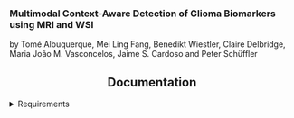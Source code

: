 ### Multimodal Context-Aware Detection of Glioma Biomarkers using MRI and WSI

by Tomé Albuquerque, Mei Ling Fang, Benedikt Wiestler, Claire Delbridge, Maria João M. Vasconcelos, Jaime S. Cardoso and
Peter Schüffler


## <div align="center">Documentation</div>
<details Close>
<summary>Requirements</summary>

* Image==1.5.33
* matplotlib==3.5.1
* monai==1.0.0
* numpy==1.22.0
* opencv_python_headless==4.5.5.62
* openslide_python==1.2.0
* nibabel==5.0.1
* pandas==1.3.4
* Pillow==9.4.0
* scikit_image==0.19.2
* scikit_learn==1.2.1
* scipy==1.7.3
* seaborn==0.11.2
* skimage==0.0
* torch==1.10.0
* torchvision==0.11.1

  ```bash
pip install -r requirements.txt
```
